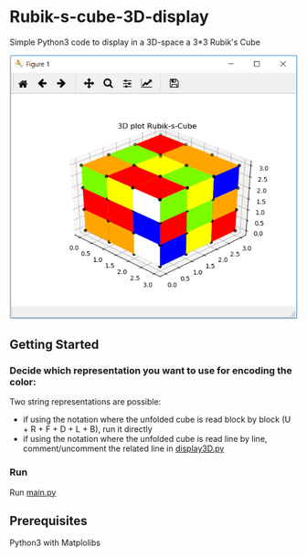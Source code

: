 # Rubik-s-cube-3D-display

Simple Python3 code to display in a 3D-space a 3*3 Rubik's Cube

![Expected 3D plot](Capture.PNG)

## Getting Started

### Decide which representation you want to use for encoding the color:
Two string representations are possible:
- if using the notation where the unfolded cube is read block by block (U + R + F + D + L + B), run it directly
- if using the notation where the unfolded cube is read line by line, comment/uncomment the related line in [display3D.py](display3D.py)

### Run
Run [main.py](main.py)

## Prerequisites

Python3 with Matplolibs
